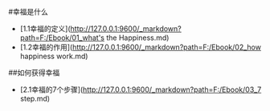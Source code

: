 #幸福是什么
- [1.1幸福的定义](http://127.0.0.1:9600/_markdown?path=F:/Ebook/01_what's the Happiness.md)
- [1.2幸福的作用](http://127.0.0.1:9600/_markdown?path=F:/Ebook/02_how happiness work.md)

##如何获得幸福
- [2.1幸福的7个步骤](http://127.0.0.1:9600/_markdown?path=F:/Ebook/03_7 step.md)
